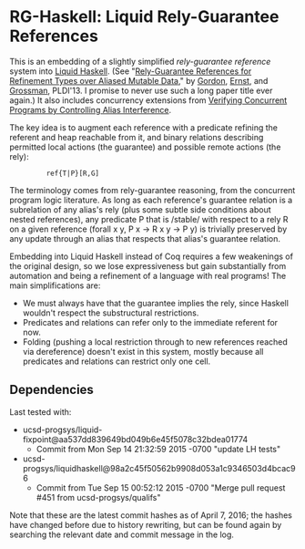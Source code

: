 RG-Haskell: Liquid Rely-Guarantee References
=============================================

This is an embedding of a slightly simplified *rely-guarantee reference* system into
[Liquid Haskell](https://github.com/ucsd-progsys/liquidhaskell/).
(See "[Rely-Guarantee References for Refinement Types over Aliased Mutable Data](http://dl.acm.org/citation.cfm?id=2462160),"
by [Gordon](http://homes.cs.washington.edu/~csgordon/), [Ernst](http://homes.cs.washington.edu/~mernst/), and [Grossman](http://homes.cs.washington.edu/~djg/), PLDI'13.  I promise to never use such a long paper
title ever again.)  It also includes concurrency extensions from [Verifying Concurrent Programs by
Controlling Alias Interference](https://dlib.lib.washington.edu/researchworks/handle/1773/26020).

The key idea is to augment each reference with a predicate refining
the referent and heap reachable from it, and binary relations describing permitted
local actions (the guarantee) and possible remote actions (the rely):

             ref{T|P}[R,G]

The terminology comes from rely-guarantee reasoning, from the concurrent program
logic literature.  As long as
each reference's guarantee relation is a subrelation of any alias's rely (plus some
subtle side conditions about nested references), any predicate P that is /stable/
with respect to a rely R on a given reference (forall x y, P x -> R x y -> P y)
is trivially preserved by any update through an alias that respects that alias's
guarantee relation.

Embedding into Liquid Haskell instead of Coq requires a few weakenings of the
original design, so we lose expressiveness but gain substantially from automation
and being a refinement of a language with real programs!  The main simplifications are:
 - We must always have that the guarantee implies the rely, since Haskell wouldn't
   respect the substructural restrictions.
 - Predicates and relations can refer only to the immediate referent for now.
 - Folding (pushing a local restriction through to new references reached via
   dereference) doesn't exist in this system, mostly because all predicates and
   relations can restrict only one cell.


Dependencies
------------
Last tested with:

* ucsd-progsys/liquid-fixpoint@aa537dd839649bd049b6e45f5078c32bdea01774
  - Commit from Mon Sep 14 21:32:59 2015 -0700 "update LH tests" 
* ucsd-progsys/liquidhaskell@98a2c45f50562b9908d053a1c9346503d4bcac96
  - Commit from Tue Sep 15 00:52:12 2015 -0700 "Merge pull request #451 from ucsd-progsys/qualifs"

Note that these are the latest commit hashes as of April 7, 2016; the hashes have changed before due to history rewriting, but can be found again by searching the relevant date and commit message in the log.
